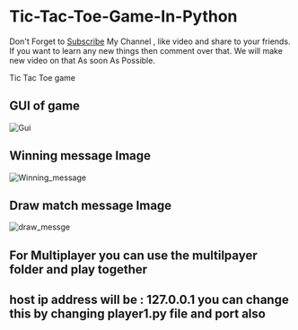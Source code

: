 # Tic-Tac-Toe-Game-In-Python

Don't Forget to <a href="https://www.youtube.com/channel/UCV8auqEr_jx606MqyeyIPpw?sub_confirmation=1">Subscribe</a> My Channel , like video and share to your friends. If you want to learn any new things then comment over that. We will make new video on that As soon As Possible.

Tic Tac Toe game

## GUI of game

![Gui](https://user-images.githubusercontent.com/52067673/83345735-36b9e200-a334-11ea-942e-d9dda5586477.png)

## Winning message Image

![Winning_message](https://user-images.githubusercontent.com/52067673/83345776-7ed90480-a334-11ea-9fff-ddb43ca7401a.png)

## Draw match message Image

![draw_messge](https://user-images.githubusercontent.com/52067673/83345796-9c0dd300-a334-11ea-8204-cb2611819a8a.png)


## For Multiplayer you can use the multilpayer folder and play together
 ## host ip address will be : 127.0.0.1 you can change this by changing player1.py file and port also 

 
